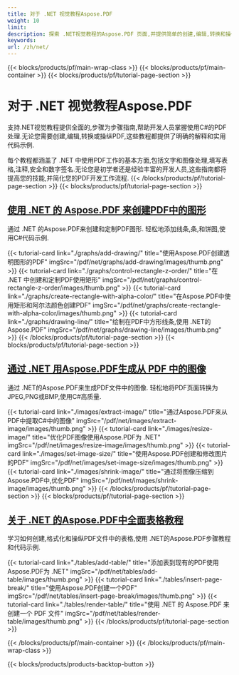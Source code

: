 ```yaml
---
title: 对于 .NET 视觉教程Aspose.PDF
weight: 10
limit:
description: 探索 .NET视觉教程的Aspose.PDF 页面,并提供简单的创建,编辑,转换和操作PDF文件的步骤指南.
keywords:
url: /zh/net/
---
```

{{< blocks/products/pf/main-wrap-class >}}
{{< blocks/products/pf/main-container >}}
{{< blocks/products/pf/tutorial-page-section >}}

# 对于 .NET 视觉教程Aspose.PDF
支持.NET视觉教程提供全面的,步骤为步骤指南,帮助开发人员掌握使用C#的PDF处理.无论您需要创建,编辑,转换或操纵PDF,这些教程都提供了明确的解释和实用代码示例.  

每个教程都涵盖了 .NET 中使用PDF工作的基本方面,包括文字和图像处理,填写表格,注释,安全和数字签名.无论您是初学者还是经验丰富的开发人员,这些指南都将提高您的技能,并简化您的PDF开发工作流程.
{{< /blocks/products/pf/tutorial-page-section >}}
{{< blocks/products/pf/tutorial-page-section >}}
## [使用 .NET 的 Aspose.PDF 来创建PDF中的图形](./graphs/)
通过 .NET 的Aspose.PDF来创建和定制PDF图形. 轻松地添加线条,条,和饼图,使用C#代码示例.

{{< tutorial-card link="./graphs/add-drawing/" title="使用Aspose.PDF创建透明图形的PDF" imgSrc="/pdf/net/graphs/add-drawing/images/thumb.png" >}}
{{< tutorial-card link="./graphs/control-rectangle-z-order/" title="在 .NET 中创建和定制PDF使用矩形" imgSrc="/pdf/net/graphs/control-rectangle-z-order/images/thumb.png" >}}
{{< tutorial-card link="./graphs/create-rectangle-with-alpha-color/" title="在Aspose.PDF中使用矩形和阿尔法颜色创建PDF" imgSrc="/pdf/net/graphs/create-rectangle-with-alpha-color/images/thumb.png" >}}
{{< tutorial-card link="./graphs/drawing-line/" title="绘制在PDF中方形线条,使用 .NET的Aspose.PDF" imgSrc="/pdf/net/graphs/drawing-line/images/thumb.png" >}}
{{< /blocks/products/pf/tutorial-page-section >}}
{{< blocks/products/pf/tutorial-page-section >}}
## [通过 .NET 用Aspose.PDF生成从 PDF 中的图像](./images/)
通过 .NET的Aspose.PDF来生成PDF文件中的图像. 轻松地将PDF页面转换为JPEG,PNG或BMP,使用C#高质量.

{{< tutorial-card link="./images/extract-image/" title="通过Aspose.PDF来从PDF中提取C#中的图像" imgSrc="/pdf/net/images/extract-image/images/thumb.png" >}}
{{< tutorial-card link="./images/resize-image/" title="优化PDF图像使用Aspose.PDF为 .NET" imgSrc="/pdf/net/images/resize-image/images/thumb.png" >}}
{{< tutorial-card link="./images/set-image-size/" title="使用Aspose.PDF创建和修改图片的PDF" imgSrc="/pdf/net/images/set-image-size/images/thumb.png" >}}
{{< tutorial-card link="./images/shrink-image/" title="通过将图像压缩到Aspose.PDF中,优化PDF" imgSrc="/pdf/net/images/shrink-image/images/thumb.png" >}}
{{< /blocks/products/pf/tutorial-page-section >}}
{{< blocks/products/pf/tutorial-page-section >}}
## [关于 .NET 的Aspose.PDF中全面表格教程](./tables/)
学习如何创建,格式化和操纵PDF文件中的表格,使用 .NET的Aspose.PDF步骤教程和代码示例.

{{< tutorial-card link="./tables/add-table/" title="添加表到现有的PDF使用Aspose.PDF为 .NET" imgSrc="/pdf/net/tables/add-table/images/thumb.png" >}}
{{< tutorial-card link="./tables/insert-page-break/" title="使用Aspose.PDF创建一个PDF" imgSrc="/pdf/net/tables/insert-page-break/images/thumb.png" >}}
{{< tutorial-card link="./tables/render-table/" title="使用 .NET 的 Aspose.PDF 来创建一个 PDF 文件" imgSrc="/pdf/net/tables/render-table/images/thumb.png" >}}
{{< /blocks/products/pf/tutorial-page-section >}}

{{< /blocks/products/pf/main-container >}}
{{< /blocks/products/pf/main-wrap-class >}}

{{< blocks/products/products-backtop-button >}}